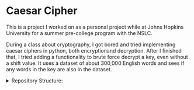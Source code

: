 # Caesar Cipher

This is a project I worked on as a personal project while at Johns Hopkins University for a summer pre-college program with the NSLC.

During a class about cryptography, I got bored and tried implementing caesar ciphers in python, both encryptionand decryption. After
I finished that, I tried adding a functionality to brute force decrypt a key, even without a shift value. It uses a dataset of about 300,000
English words and sees if any words in the key are also in the dataset.

<details>
<summary>Repository Structure:</summary>

- [README.md](https://github.com/kccaterworld/encryption/blob/main/caesar/README.md): README file for this directory.
- [caesar.py](https://github.com/kccaterworld/encryption/blob/main/caesar/caesar.py): The main python file for this project
- [web2List.txt](https://github.com/kccaterworld/encryption/blob/main/Caesar/web2List.txt): Text file of words
- [words_alpha.txt](https://github.com/kccaterworld/encryption/blob/main/Caesar/words_alpha.txt): Another text file of words, currently unused
- [words_pos.csv](https://github.com/kccaterworld/encryption/blob/main/Caesar/words_pos.csv): A third unused list of words
</details>
